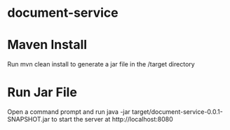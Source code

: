 # document-service

# Maven Install

Run mvn clean install to generate a jar file in the /target directory

# Run Jar File

Open a command prompt and run java -jar target/document-service-0.0.1-SNAPSHOT.jar to start the server at http://localhost:8080
